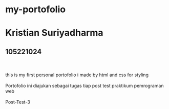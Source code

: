 # my-portofolio
<h1>Kristian Suriyadharma</h1>
<h2>105221024</h2>
<br></br>
this is my first personal portofolio i made by html and css for styling
<br></br>
Portofolio ini diajukan sebagai tugas tiap post test praktikum pemrograman web
<br></br>
Post-Test-3
